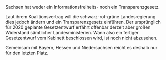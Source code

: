 Sachsen hat weder ein Informationsfreiheits- noch ein Transparenzgesetz.

Laut ihrem
Koalitionsvertrag will die schwarz-rot-grüne Landesregierung dies jedoch ändern und ein
Transparenzgesetz einführen. Der ursprünglich für 2020 geplante Gesetzentwurf erfährt
offenbar derzeit aber großen Widerstand sämtlicher Landesministerien. Wann also ein fertiger
Gesetzentwurf vom Kabinett beschlossen wird, ist noch nicht abzusehen.

Gemeinsam mit Bayern, Hessen und Niedersachsen reicht es deshalb nur für den
letzten Platz.

